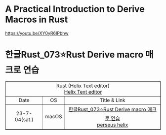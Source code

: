 # A Practical Introduction to Derive Macros in Rust

https://youtu.be/XY0yR6IPbhw

# 한글Rust_073⭐️Rust Derive macro 매크로 연습 

<table border="1">
    <tr>
    <td colspan="3" align="center">Rust (Helix Text editor)<br><a href="https://github.com/helix-editor/helix">Helix Text editor</td>
    </tr>
    <tr align="center">
        <td>Date</td>
        <td>OS</td>
        <td>Title & Link</td>
    </tr>
    <tr align="center">
        <td>23-7-04(sat.)</td>
        <td>macOS</td>
        <td><a href="https://youtu.be/jziNiwc3rzY">한글Rust_073⭐️Rust Derive macro 매크로 연습<br>perseus helix</td>
</table>